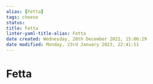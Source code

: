 ```yaml
---
alias: [Fetta]
tags: cheese
status:
title: Fetta
linter-yaml-title-alias: Fetta
date created: Wednesday, 28th December 2022, 15:06:29
date modified: Monday, 23rd January 2023, 22:41:51
---
```


# Fetta